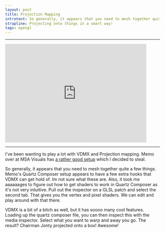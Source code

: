 ```yaml
--- 
layout: post
title: Projection Mapping
introtext: So generally, it appears that you need to mesh together quite a few things. Memo's Quartz Composer setup appears to have a few extra hooks that VDMX can get hold of. Im not sure what these are. Also, it took me aaaaaages to figure out how to get shaders to work in Quartz Composer as it's not very intuitive. Pull out the inspector on a GLSL patch and select the second tab. That gives you the vertex and pixel shaders. We can edit and play around with that there.
strapline: Projecting onto things in a smart way!
tags: opengl
---
```


<div class="clearfix"></div>
<hr />
<iframe title="YouTube video player" class="youtube-player" type="text/html" width="460" height="320" src="https://www.youtube.com/embed/uES0HfGAqCc" frameborder="0" allowFullScreen></iframe>
<div class="clearfix"></div>
<hr />

I've been wanting to play a lot with VDMX and Projection mapping. Memo over at MSA Visuals has <a href="http://memo.tv/projection_mapping_quad_warping_with_quartz_composer_vdmx">a rather good setup</a> which I decided to steal.


So generally, it appears that you need to mesh together quite a few things. Memo's Quartz Composer setup appears to have a few extra hooks that VDMX can get hold of. Im not sure what these are. Also, it took me aaaaaages to figure out how to get shaders to work in Quartz Composer as it's not very intuitive. Pull out the inspector on a GLSL patch and select the second tab. That gives you the vertex and pixel shaders. We can edit and play around with that there.


VDMX is a bit of a bitch as well, but it has soooo many cool features. Loading up the quartz composer file, you can then inspect this with the media inspector. Select what you want to warp and away you go. The result? Chairman Jonty projected onto a box! Awesome!
